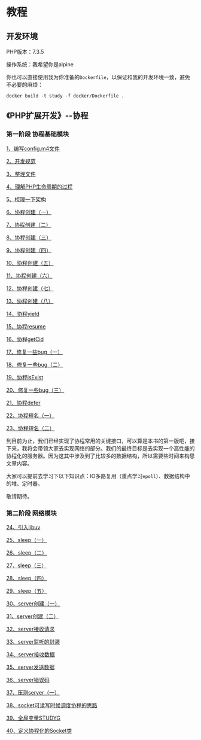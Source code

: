 # 教程

## 开发环境

PHP版本：7.3.5

操作系统：我希望你是alpine

你也可以直接使用我为你准备的`Dockerfile`，以保证和我的开发环境一致，避免不必要的麻烦：

```shell
docker build -t study -f docker/Dockerfile .
```

## 《PHP扩展开发》--协程

### 第一阶段 协程基础模块

[1、编写config.m4文件](./docs/《PHP扩展开发》-协程-编写config-m4文件.md)

[2、开发规范](./docs/《PHP扩展开发》-协程-开发规范.md)

[3、整理文件](./docs/《PHP扩展开发》-协程-整理文件.md)

[4、理解PHP生命周期的过程](./docs/《PHP扩展开发》-协程-理解PHP生命周期的过程.md)

[5、梳理一下架构](./docs/《PHP扩展开发》-协程-梳理一下架构.md)

[6、协程创建（一）](./docs/《PHP扩展开发》-协程-协程创建（一）.md)

[7、协程创建（二）](./docs/《PHP扩展开发》-协程-协程创建（二）.md)

[8、协程创建（三）](./docs/《PHP扩展开发》-协程-协程创建（三）.md)

[9、协程创建（四）](./docs/《PHP扩展开发》-协程-协程创建（四）.md)

[10、协程创建（五）](./docs/《PHP扩展开发》-协程-协程创建（五）.md)

[11、协程创建（六）](./docs/《PHP扩展开发》-协程-协程创建（六）.md)

[12、协程创建（七）](./docs/《PHP扩展开发》-协程-协程创建（七）.md)

[13、协程创建（八）](./docs/《PHP扩展开发》-协程-协程创建（八）.md)

[14、协程yield](./docs/《PHP扩展开发》-协程-协程yield.md)

[15、协程resume](./docs/《PHP扩展开发》-协程-协程resume.md)

[16、协程getCid](./docs/《PHP扩展开发》-协程-协程getCid.md)

[17、修复一些bug（一）](./docs/《PHP扩展开发》-协程-修复一些bug（一）.md)

[18、修复一些bug（二）](./docs/《PHP扩展开发》-协程-修复一些bug（二）.md)

[19、协程isExist](./docs/《PHP扩展开发》-协程-协程isExist.md)

[20、修复一些bug（三）](./docs/《PHP扩展开发》-协程-修复一些bug（三）.md)

[21、协程defer](./docs/《PHP扩展开发》-协程-协程defer.md)

[22、协程短名（一）](./docs/《PHP扩展开发》-协程-协程短名（一）.md)

[23、协程短名（二）](./docs/《PHP扩展开发》-协程-协程短名（二）.md)

到目前为止，我们已经实现了协程常用的关键接口，可以算是本书的第一版吧，接下来，我将会带领大家去实现网络的部分。我们的最终目标是去实现一个高性能的协程化的服务器。因为这其中涉及到了比较多的数据结构，所以需要些时间来构思文章内容。

大家可以提前去学习下以下知识点：IO多路复用（重点学习`epoll`）、数据结构中的堆、定时器。

敬请期待。

### 第二阶段 网络模块

[24、引入libuv](./docs/《PHP扩展开发》-协程-引入libuv.md)

[25、sleep（一）](./docs/《PHP扩展开发》-协程-sleep（一）.md)

[26、sleep（二）](./docs/《PHP扩展开发》-协程-sleep（二）.md)

[27、sleep（三）](./docs/《PHP扩展开发》-协程-sleep（三）.md)

[28、sleep（四）](./docs/《PHP扩展开发》-协程-sleep（四）.md)

[29、sleep（五）](./docs/《PHP扩展开发》-协程-sleep（五）.md)

[30、server创建（一）](./docs/《PHP扩展开发》-协程-server创建（一）.md)

[31、server创建（二）](./docs/《PHP扩展开发》-协程-server创建（二）.md)

[32、server接收请求](./docs/《PHP扩展开发》-协程-server接收请求.md)

[33、server监听的封装](./docs/《PHP扩展开发》-协程-server监听的封装.md)

[34、server接收数据](./docs/《PHP扩展开发》-协程-server接收数据.md)

[35、server发送数据](./docs/《PHP扩展开发》-协程-server发送数据.md)

[36、server错误码](./docs/《PHP扩展开发》-协程-server错误码.md)

[37、压测server（一）](./docs/《PHP扩展开发》-协程-压测server（一）.md)

[38、socket可读写时候调度协程的思路](./docs/《PHP扩展开发》-协程-socket可读写时候调度协程的思路.md)

[39、全局变量STUDYG](./docs/《PHP扩展开发》-协程-全局变量STUDYG.md)

[40、定义协程化的Socket类](./docs/《PHP扩展开发》-协程-定义协程化的Socket类.md)

